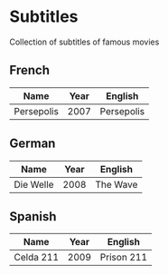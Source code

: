# Subtitles

Collection of subtitles of famous movies

## French

|    Name    | Year  |  English   |
| :--------: | :---: | :--------: |
| Persepolis | 2007  | Persepolis |

## German

|   Name    | Year  | English  |
| :-------: | :---: | :------: |
| Die Welle | 2008  | The Wave |

## Spanish

|   Name    | Year  |  English   |
| :-------: | :---: | :--------: |
| Celda 211 | 2009  | Prison 211 |
